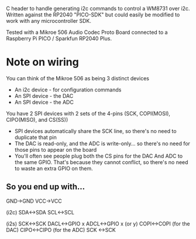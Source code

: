 C header to handle generating i2c commands to control a WM8731 over i2c. Written against the RP2040 "PICO-SDK" but could easily be modified to work with any microcontroller SDK.

Tested with a Mikroe 506 Audio Codec Proto Board connected to a Raspberry Pi PICO / Sparkfun RP2040 Plus.

# Note on wiring

You can think of the Mikroe 506 as being 3 distinct devices
* An i2c device - for configuration commands
* An SPI device - the DAC
* An SPI device - the ADC
 
You have 2 SPI devices with 2 sets of the 4-pins (SCK, COPI(MOSI), CIPO(MISO), and CS(SS))
* SPI devices automatically share the SCK line, so there's no need to duplicate that pin
* The DAC is read-only, and the ADC is write-only... so there's no need for those pins to appear on the board
* You'll often see people plug both the CS pins for the DAC And ADC to the same GPIO. That's because they cannot conflict, so there's no need to waste an extra GPIO on them.

## So you end up with...
GND->GND
VCC->VCC

(i2c)
SDA<->SDA
SCL<->SCL

(i2s)
SCK<->SCK
DACL<->GPIO x
ADCL<->GPIO x (or y)
COPI<->COPI (for the DAC)
CIPO<->CIPO (for the ADC)
SCK <->SCK  

